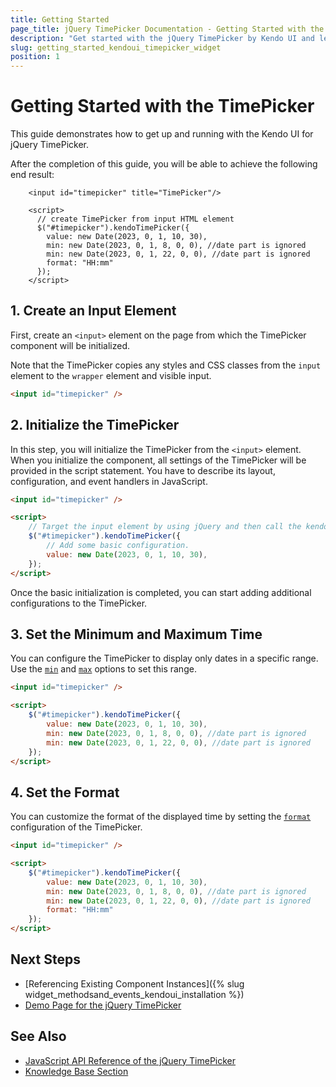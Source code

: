 ```yaml
---
title: Getting Started
page_title: jQuery TimePicker Documentation - Getting Started with the TimePicker
description: "Get started with the jQuery TimePicker by Kendo UI and learn how to create, initialize, and enable the component."
slug: getting_started_kendoui_timepicker_widget
position: 1
---
```


# Getting Started with the TimePicker

This guide demonstrates how to get up and running with the Kendo UI for jQuery TimePicker.

After the completion of this guide, you will be able to achieve the following end result:

```dojo
    <input id="timepicker" title="TimePicker"/>

    <script>
      // create TimePicker from input HTML element
      $("#timepicker").kendoTimePicker({
        value: new Date(2023, 0, 1, 10, 30),
        min: new Date(2023, 0, 1, 8, 0, 0), //date part is ignored
        min: new Date(2023, 0, 1, 22, 0, 0), //date part is ignored
        format: "HH:mm"
      });
    </script>
```

## 1. Create an Input Element

First, create an `<input>` element on the page from which the TimePicker component will be initialized. 

Note that the TimePicker copies any styles and CSS classes from the `input` element to the `wrapper` element and visible input. 

```html
<input id="timepicker" />
```

## 2. Initialize the TimePicker 

In this step, you will initialize the TimePicker from the `<input>` element. When you initialize the component, all settings of the TimePicker will be provided in the script statement. You have to describe its layout, configuration, and event handlers in JavaScript.

```html
<input id="timepicker" />

<script>
    // Target the input element by using jQuery and then call the kendoTimePicker() method.
    $("#timepicker").kendoTimePicker({
        // Add some basic configuration.
        value: new Date(2023, 0, 1, 10, 30),
    });
</script>
```

Once the basic initialization is completed, you can start adding additional configurations to the TimePicker. 

## 3. Set the Minimum and Maximum Time 

You can configure the TimePicker to display only dates in a specific range. Use the [`min`](/api/javascript/ui/timepicker/configuration/min) and [`max`](/api/javascript/ui/timepicker/configuration/max) options to set this range.

```html
<input id="timepicker" />

<script>    
    $("#timepicker").kendoTimePicker({        
        value: new Date(2023, 0, 1, 10, 30),
        min: new Date(2023, 0, 1, 8, 0, 0), //date part is ignored
        min: new Date(2023, 0, 1, 22, 0, 0), //date part is ignored
    });
</script>
```

## 4. Set the Format

You can customize the format of the displayed time by setting the [`format`](/api/javascript/ui/timepicker/configuration/format) configuration of the TimePicker.

```html
<input id="timepicker" />

<script>    
    $("#timepicker").kendoTimePicker({        
        value: new Date(2023, 0, 1, 10, 30),
        min: new Date(2023, 0, 1, 8, 0, 0), //date part is ignored
        min: new Date(2023, 0, 1, 22, 0, 0), //date part is ignored
        format: "HH:mm"
    });
</script>
```

## Next Steps 

* [Referencing Existing Component Instances]({% slug widget_methodsand_events_kendoui_installation %}) 
* [Demo Page for the jQuery TimePicker](https://demos.telerik.com/kendo-ui/timepicker/index)

## See Also 

* [JavaScript API Reference of the jQuery TimePicker](/api/javascript/ui/timepicker)
* [Knowledge Base Section](/knowledge-base)

